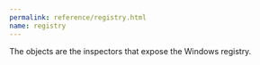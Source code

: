 ```yaml
---
permalink: reference/registry.html
name: registry
---
```


The <registry> objects are the inspectors that expose the Windows registry.
